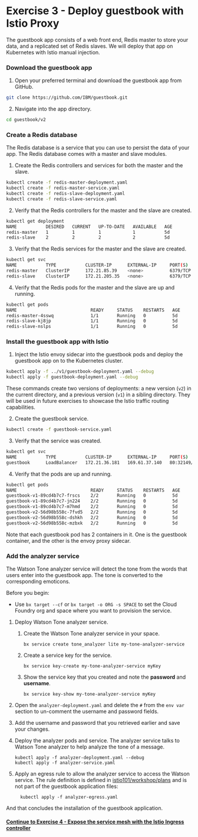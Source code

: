 # Exercise 3 - Deploy guestbook with Istio Proxy

The guestbook app consists of a web front end, Redis master to store your data, and a replicated set of Redis slaves. We will deploy that app on Kubernetes with Istio manual injection.

### Download the guestbook app
1. Open your preferred terminal and download the guestbook app from GitHub.
  ```sh
  git clone https://github.com/IBM/guestbook.git
  ```
2. Navigate into the app directory.
  ```sh
  cd guestbook/v2
  ```

### Create a Redis database
The Redis database is a service that you can use to persist the data of your app. The Redis database comes with a master and slave modules.

1. Create the Redis controllers and services for both the master and the slave.
  ``` sh
  kubectl create -f redis-master-deployment.yaml
  kubectl create -f redis-master-service.yaml
  kubectl create -f redis-slave-deployment.yaml
  kubectl create -f redis-slave-service.yaml
  ```
2. Verify that the Redis controllers for the master and the slave are created.
  ```sh
  kubectl get deployment
  NAME           DESIRED   CURRENT   UP-TO-DATE   AVAILABLE   AGE
  redis-master   1         1         1            1           5d
  redis-slave    2         2         2            2           5d
  ```
3. Verify that the Redis services for the master and the slave are created.
  ```sh
  kubectl get svc
  NAME           TYPE           CLUSTER-IP      EXTERNAL-IP     PORT(S)        AGE
  redis-master   ClusterIP      172.21.85.39    <none>          6379/TCP       5d
  redis-slave    ClusterIP      172.21.205.35   <none>          6379/TCP       5d
  ```
4. Verify that the Redis pods for the master and the slave are up and running.
  ```sh
  kubectl get pods
  NAME                            READY     STATUS    RESTARTS   AGE
  redis-master-4sswq              1/1       Running   0          5d
  redis-slave-kj8jp               1/1       Running   0          5d
  redis-slave-nslps               1/1       Running   0          5d
  ```
### Install the guestbook app with Istio

1. Inject the Istio envoy sidecar into the guestbook pods and deploy the guestbook app on to the Kubernetes cluster.
```sh
kubectl apply -f ../v1/guestbook-deployment.yaml --debug
kubectl apply -f guestbook-deployment.yaml --debug
```
These commands create two versions of deployments: a new version (`v2`) in the current directory, and a previous version (`v1`) in a sibling directory. They will be used in future exercises to showcase the Istio traffic routing capabilities.

2. Create the guestbook service.
```sh
kubectl create -f guestbook-service.yaml
```

3. Verify that the service was created.
```sh
kubectl get svc
NAME           TYPE           CLUSTER-IP      EXTERNAL-IP     PORT(S)        AGE
guestbook      LoadBalancer   172.21.36.181   169.61.37.140   80:32149/TCP   5d
```

4. Verify that the pods are up and running.
```sh
kubectl get pods
NAME                            READY     STATUS    RESTARTS   AGE
guestbook-v1-89cd4b7c7-frscs    2/2       Running   0          5d
guestbook-v1-89cd4b7c7-jn224    2/2       Running   0          5d
guestbook-v1-89cd4b7c7-m7hmd    2/2       Running   0          5d
guestbook-v2-56d98b558c-7fvd5   2/2       Running   0          5d
guestbook-v2-56d98b558c-dshkh   2/2       Running   0          5d
guestbook-v2-56d98b558c-mzbxk   2/2       Running   0          5d
```

Note that each guestbook pod has 2 containers in it. One is the guestbook container, and the other is the envoy proxy sidecar.

### Add the analyzer service
The Watson Tone analyzer service will detect the tone from the words that users enter into the guestbook app. The tone is converted to the corresponding emoticons. 

Before you begin: 
- Use `bx target --cf` or `bx target -o ORG -s SPACE` to set the Cloud Foundry org and space where you want to provision the service. 

1. Deploy Watson Tone analyzer service. 

   1. Create the Watson Tone analyzer service in your space. 
      ```console
      bx service create tone_analyzer lite my-tone-analyzer-service
      ```
      
   2. Create a service key for the service. 
      ```console
      bx service key-create my-tone-analyzer-service myKey
      ```
   
   3. Show the service key that you created and note the **password** and **username**. 
      ```console
      bx service key-show my-tone-analyzer-service myKey
      ```

2. Open the `analyzer-deployment.yaml` and delete the `#` from the `env var` section to un-comment the username and password fields.

3. Add the username and password that you retrieved earlier and save your changes.

4. Deploy the analyzer pods and service. The analyzer service talks to Watson Tone analyzer to help analyze the tone of a message.
   ```console
   kubectl apply -f analyzer-deployment.yaml --debug
   kubectl apply -f analyzer-service.yaml
   ```
   
5. Apply an egress rule to allow the analyzer service to access the Watson service. The rule definition is defined in [istio101/workshop/plans](https://github.com/IBM/istio101/tree/master/workshop/plans) and is not part of the guestbook application files:
    ```console
      kubectl apply -f analyzer-egress.yaml
    ```
And that concludes the installation of the guestbook application.

#### [Continue to Exercise 4 - Expose the service mesh with the Istio Ingress controller](../exercise-4/README.md)
